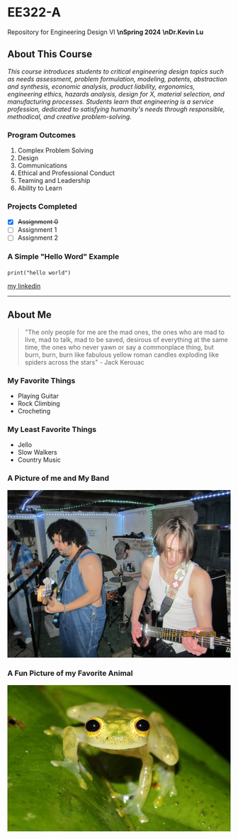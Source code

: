 # EE322-A
Repository for Engineering Design VI
**\nSpring 2024**
**\nDr.Kevin Lu**

## About This Course
*This course introduces students to critical engineering design topics such as needs assessment, problem formulation, modeling, patents, abstraction and synthesis, economic analysis, product liability, ergonomics, engineering ethics, hazards analysis, design for X, material selection, and manufacturing processes. Students learn that engineering is a service profession, dedicated to satisfying humanity's needs through responsible, methodical, and creative problem-solving.*

### Program Outcomes
1. Complex Problem Solving
2. Design
3. Communications
4. Ethical and Professional Conduct
5. Teaming and Leadership
6. Ability to Learn

### Projects Completed
- [x] ~~Assignment 0~~
- [ ] Assignment 1
- [ ] Assignment 2

### A Simple "Hello Word" Example
`print("hello world")`

[my linkedin](https://www.linkedin.com/in/aidan-williams-healy/)

---
## About Me
> "The only people for me are the mad ones, the ones who are mad to live, mad to talk, mad to be saved, desirous of everything at the same time, the ones who never yawn or say a commonplace thing, but burn, burn, burn like fabulous yellow roman candles exploding like spiders across the stars" - Jack Kerouac

### My Favorite Things
- Playing Guitar
- Rock Climbing
- Crocheting

### My Least Favorite Things
- Jello
- Slow Walkers
- Country Music

### A Picture of me and My Band
![dale](dale.jpg)

### A Fun Picture of my Favorite Animal
![forg](glassFrog.jpg)
